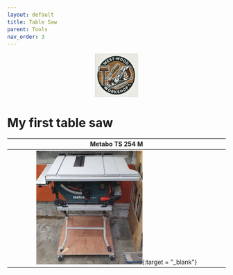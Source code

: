 ```yaml
---
layout: default
title: Table Saw
parent: Tools
nav_order: 3
---
```

<p align="center"> <img src="../media/www_logo.png" width="20%" height="20%"/> </p>

# My first table saw

|                                                                       Metabo TS 254 M                                                                       |
|:-----------------------------------------------------------------------------------------------------------------------------------------------------------:|
| [<img alt="image" height="50%" src="/media/Metabo_TS_254_M.jpg" width="50%"/>](https://garlatti.github.io/media/Metabo_TS_254_M.jpg){:target = "_blank"} | 

